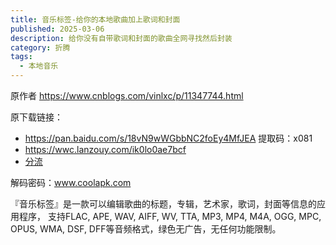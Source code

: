 ```yaml
---
title: 音乐标签-给你的本地歌曲加上歌词和封面
published: 2025-03-06
description: 给你没有自带歌词和封面的歌曲全网寻找然后封装
category: 折腾
tags:
  - 本地音乐
---
```

原作者 https://www.cnblogs.com/vinlxc/p/11347744.html

原下载链接：

* https://pan.baidu.com/s/18vN9wWGbbNC2foEy4MfJEA 提取码：x081    
* https://wwc.lanzouy.com/ik0lo0ae7bcf
* [分流](https://cdn.jsdelivr.net/gh/invmy/fuwari@blog/cms/MusicTag-v1.0.9.0.zip)

解码密码：www.coolapk.com

『音乐标签』是一款可以编辑歌曲的标题，专辑，艺术家，歌词，封面等信息的应用程序， 支持FLAC, APE, WAV, AIFF, WV, TTA, MP3, MP4, M4A, OGG, MPC, OPUS, WMA, DSF, DFF等音频格式，绿色无广告，无任何功能限制。
